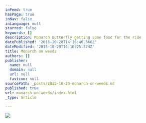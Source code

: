 ```yaml
---
inFeed: true
hasPage: true
inNav: false
inLanguage: null
starred: false
keywords: []
description: Monarch butterfly getting some food for the ride
datePublished: '2015-10-20T14:16:46.366Z'
dateModified: '2015-10-20T14:16:25.374Z'
title: Monarch on weeds
authors: []
publisher:
  name: null
  domain: null
  url: null
  favicon: null
sourcePath: _posts/2015-10-20-monarch-on-weeds.md
published: true
url: monarch-on-weeds/index.html
_type: Article

---
```

![](https://the-grid-user-content.s3-us-west-2.amazonaws.com/4675c000-f605-45d1-854f-c3d9f9696d5f.jpg)